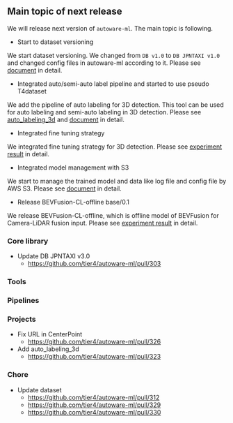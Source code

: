 ## Main topic of next release

We will release next version of `autoware-ml`.
The main topic is following.

- Start to dataset versioning

We start dataset versioning.
We changed from `DB v1.0` to `DB JPNTAXI v1.0` and changed config files in autoware-ml according to it.
Please see [document](https://github.com/tier4/autoware-ml/blob/main/docs/design/architecture_dataset.md) in detail.

- Integrated auto/semi-auto label pipeline and started to use pseudo T4dataset

We add the pipeline of auto labeling for 3D detection.
This tool can be used for auto labeling and semi-auto labeling in 3D detection.
Please see [auto_labeling_3d](https://github.com/tier4/autoware-ml/tree/main/tools/auto_labeling_3d) and [document](https://github.com/tier4/autoware-ml/blob/main/docs/design/architecture_dataset.md) in detail.

- Integrated fine tuning strategy

We integrated fine tuning strategy for 3D detection.
Please see [experiment result](https://github.com/tier4/autoware-ml/issues/148) in detail.

- Integrated model management with S3

We start to manage the trained model and data like log file and config file by AWS S3.
Please see [document](https://github.com/tier4/autoware-ml/blob/main/docs/design/architecture_s3.md) in detail.

- Release BEVFusion-CL-offline base/0.1

We release BEVFusion-CL-offline, which is offline model of BEVFusion for Camera-LiDAR fusion input.
Please see [experiment result](https://github.com/tier4/autoware-ml/issues/148) in detail.

### Core library

- Update DB JPNTAXI v3.0
  - https://github.com/tier4/autoware-ml/pull/303

### Tools

### Pipelines

### Projects

- Fix URL in CenterPoint
  - https://github.com/tier4/autoware-ml/pull/326
- Add auto_labeling_3d
  - https://github.com/tier4/autoware-ml/pull/323

### Chore

- Update dataset
  - https://github.com/tier4/autoware-ml/pull/312
  - https://github.com/tier4/autoware-ml/pull/329
  - https://github.com/tier4/autoware-ml/pull/330
